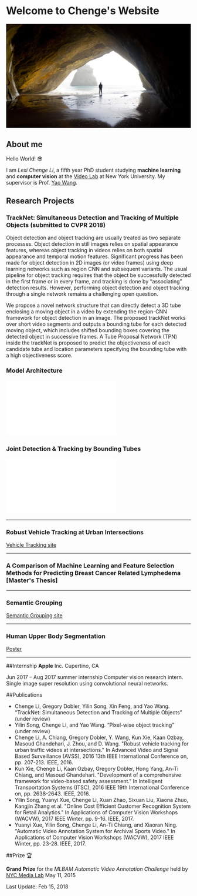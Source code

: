 # Welcome to Chenge's Website

![background](./images/caves.jpg)

## About me

Hello World!  😎

I am _Lexi Chenge Li_, a fifth year PhD student studying **machine learning** and **computer vision** at the [Video Lab](http://vision.poly.edu/index.html/) at New York University. My supervisor is Prof. [Yao Wang](http://eeweb.poly.edu/~yao/). 


## Research Projects

### TrackNet: Simultaneous Detection and Tracking of Multiple Objects (submitted to CVPR 2018)

Object detection and object tracking are usually treated as two separate processes. Object detection in still images
relies on spatial appearance features, whereas object tracking in videos relies on both spatial appearance and temporal
motion features. Significant progress has been made for object detection in 2D images (or video frames) using deep
learning networks such as region CNN and subsequent variants. The usual pipeline for object tracking requires that
the object be successfully detected in the first frame or in every frame, and tracking is done by “associating” detection
results. However, performing object detection and object tracking through a single network remains a challenging
open question. 

We propose a novel network structure that can directly detect a 3D tube enclosing a moving object
in a video by extending the region-CNN framework for object detection in an image. The proposed trackNet works
over short video segments and outputs a bounding tube for each detected moving object, which includes shifted bounding boxes covering the detected object in successive frames. A Tube Proposal Network (TPN) inside the trackNet is proposed to predict the objectiveness of each candidate tube and location parameters specifying the bounding tube with a high objectiveness score. 

### Model Architecture
![flowchart](./images/flowchart.pdf)

### Joint Detection & Tracking by Bounding Tubes

![detections](./images/detection_track-eps-converted-to.pdf)



----------------

### Robust Vehicle Tracking at Urban Intersections
[Vehicle Tracking site](http://chengeli.github.io/VehicleTracking/)

----------------

### A Comparison of Machine Learning and Feature Selection Methods for Predicting Breast Cancer Related Lymphedema [Master's Thesis]  

----------------

### Semantic Grouping
[ Semantic Grouping site](http://chengeli.github.io/semantic_grouping/)

----------------

### Human Upper Body Segmentation
[Poster](https://github.com/ChengeLi/semantic_grouping/blob/master/Human%20Upper%20Body%20Segmenta2on.pdf)

----------------

##Internship
**Apple** Inc. Cupertino, CA

Jun 2017 – Aug 2017 summer internship
Computer vision research intern. 
Single image super resolution using convolutional neural networks.

##Publications
* Chenge Li, Gregory Dobler, Yilin Song, Xin Feng, and Yao Wang. “TrackNet: Simultaneous Detection and Tracking of Multiple Objects” (under review) 
* Yilin Song, Chenge Li, and Yao Wang. “Pixel-wise object tracking” (under review)
* Chenge Li, A. Chiang, Gregory Dobler, Y. Wang, Kun Xie, Kaan Ozbay, Masoud Ghandehari, J. Zhou, and D. Wang. "Robust vehicle tracking for urban traffic videos at intersections." In Advanced Video and Signal Based Surveillance (AVSS), 2016 13th IEEE International Conference on, pp. 207-213. IEEE, 2016.
* Kun Xie, Chenge Li, Kaan Ozbay, Gregory Dobler, Hong Yang, An-Ti Chiang, and Masoud Ghandehari. "Development of a comprehensive framework for video-based safety assessment." In Intelligent Transportation Systems (ITSC), 2016 IEEE 19th International Conference on, pp. 2638-2643. IEEE, 2016.
* Yilin Song, Yuanyi Xue, Chenge Li, Xuan Zhao, Sixuan Liu, Xiaona Zhuo, Kangjin Zhang et al. "Online Cost Efficient Customer Recognition System for Retail Analytics." In Applications of Computer Vision Workshops (WACVW), 2017 IEEE Winter, pp. 9-16. IEEE, 2017.
* Yuanyi Xue, Yilin Song, Chenge Li, An-Ti Chiang, and Xiaoran Ning. "Automatic Video Annotation System for Archival Sports Video." In Applications of Computer Vision Workshops (WACVW), 2017 IEEE Winter, pp. 23-28. IEEE, 2017.




##Prize  🏆

**Grand Prize** for the _MLBAM Automatic Video Annotation Challenge_ held by [NYC Media Lab](http://nycmedialab.org/)
May 11, 2015 



Last Update: Feb 15, 2018 


